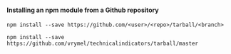 #### Installing an npm module from a Github repository

    npm install --save https://github.com/<user>/<repo>/tarball/<branch>

    npm install --save https://github.com/vrymel/technicalindicators/tarball/master